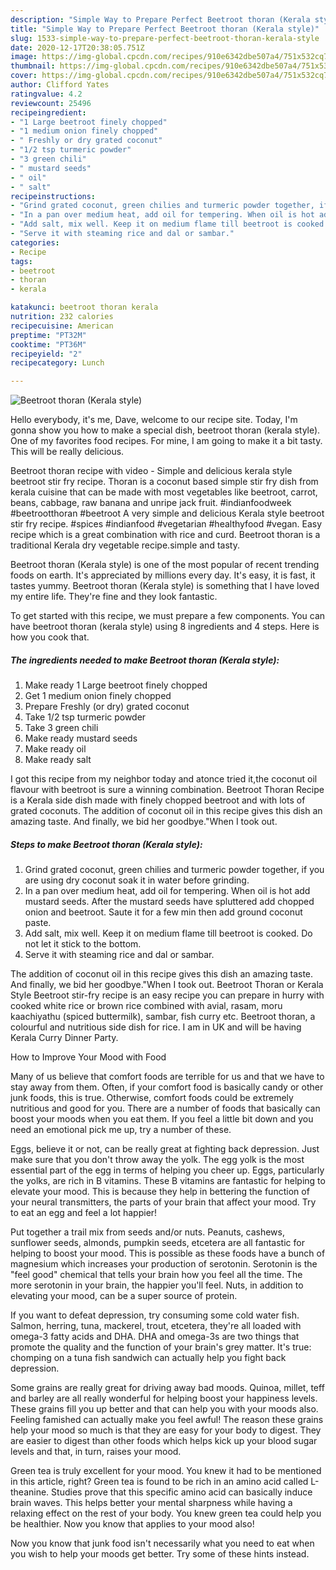 ```yaml
---
description: "Simple Way to Prepare Perfect Beetroot thoran (Kerala style)"
title: "Simple Way to Prepare Perfect Beetroot thoran (Kerala style)"
slug: 1533-simple-way-to-prepare-perfect-beetroot-thoran-kerala-style
date: 2020-12-17T20:38:05.751Z
image: https://img-global.cpcdn.com/recipes/910e6342dbe507a4/751x532cq70/beetroot-thoran-kerala-style-recipe-main-photo.jpg
thumbnail: https://img-global.cpcdn.com/recipes/910e6342dbe507a4/751x532cq70/beetroot-thoran-kerala-style-recipe-main-photo.jpg
cover: https://img-global.cpcdn.com/recipes/910e6342dbe507a4/751x532cq70/beetroot-thoran-kerala-style-recipe-main-photo.jpg
author: Clifford Yates
ratingvalue: 4.2
reviewcount: 25496
recipeingredient:
- "1 Large beetroot finely chopped"
- "1 medium onion finely chopped"
- " Freshly or dry grated coconut"
- "1/2 tsp turmeric powder"
- "3 green chili"
- " mustard seeds"
- " oil"
- " salt"
recipeinstructions:
- "Grind grated coconut, green chilies and turmeric powder together, if you are using dry coconut soak it in water before grinding."
- "In a pan over medium heat, add oil for tempering. When oil is hot add mustard seeds. After the mustard seeds have spluttered add chopped onion and beetroot. Saute it for a few min then add ground coconut paste."
- "Add salt, mix well. Keep it on medium flame till beetroot is cooked. Do not let it stick to the bottom."
- "Serve it with steaming rice and dal or sambar."
categories:
- Recipe
tags:
- beetroot
- thoran
- kerala

katakunci: beetroot thoran kerala 
nutrition: 232 calories
recipecuisine: American
preptime: "PT32M"
cooktime: "PT36M"
recipeyield: "2"
recipecategory: Lunch

---
```



![Beetroot thoran (Kerala style)](https://img-global.cpcdn.com/recipes/910e6342dbe507a4/751x532cq70/beetroot-thoran-kerala-style-recipe-main-photo.jpg)

Hello everybody, it's me, Dave, welcome to our recipe site. Today, I'm gonna show you how to make a special dish, beetroot thoran (kerala style). One of my favorites food recipes. For mine, I am going to make it a bit tasty. This will be really delicious.

Beetroot thoran recipe with video - Simple and delicious kerala style beetroot stir fry recipe. Thoran is a coconut based simple stir fry dish from kerala cuisine that can be made with most vegetables like beetroot, carrot, beans, cabbage, raw banana and unripe jack fruit. #indianfoodweek #beetrootthoran #beetroot A very simple and delicious Kerala style beetroot stir fry recipe. #spices #indianfood #vegetarian #healthyfood #vegan. Easy recipe which is a great combination with rice and curd. Beetroot thoran is a traditional Kerala dry vegetable recipe.simple and tasty.

Beetroot thoran (Kerala style) is one of the most popular of recent trending foods on earth. It's appreciated by millions every day. It's easy, it is fast, it tastes yummy. Beetroot thoran (Kerala style) is something that I have loved my entire life. They're fine and they look fantastic.


To get started with this recipe, we must prepare a few components. You can have beetroot thoran (kerala style) using 8 ingredients and 4 steps. Here is how you cook that.

<!--inarticleads1-->

##### The ingredients needed to make Beetroot thoran (Kerala style):

1. Make ready 1 Large beetroot finely chopped
1. Get 1 medium onion finely chopped
1. Prepare  Freshly (or dry) grated coconut
1. Take 1/2 tsp turmeric powder
1. Take 3 green chili
1. Make ready  mustard seeds
1. Make ready  oil
1. Make ready  salt


I got this recipe from my neighbor today and atonce tried it,the coconut oil flavour with beetroot is sure a winning combination. Beetroot Thoran Recipe is a Kerala side dish made with finely chopped beetroot and with lots of grated coconuts. The addition of coconut oil in this recipe gives this dish an amazing taste. And finally, we bid her goodbye.&#34;When I took out. 

<!--inarticleads2-->

##### Steps to make Beetroot thoran (Kerala style):

1. Grind grated coconut, green chilies and turmeric powder together, if you are using dry coconut soak it in water before grinding.
1. In a pan over medium heat, add oil for tempering. When oil is hot add mustard seeds. After the mustard seeds have spluttered add chopped onion and beetroot. Saute it for a few min then add ground coconut paste.
1. Add salt, mix well. Keep it on medium flame till beetroot is cooked. Do not let it stick to the bottom.
1. Serve it with steaming rice and dal or sambar.


The addition of coconut oil in this recipe gives this dish an amazing taste. And finally, we bid her goodbye.&#34;When I took out. Beetroot Thoran or Kerala Style Beetroot stir-fry recipe is an easy recipe you can prepare in hurry with cooked white rice or brown rice combined with avial, rasam, moru kaachiyathu (spiced buttermilk), sambar, fish curry etc. Beetroot thoran, a colourful and nutritious side dish for rice. I am in UK and will be having Kerala Curry Dinner Party. 

How to Improve Your Mood with Food


Many of us believe that comfort foods are terrible for us and that we have to stay away from them. Often, if your comfort food is basically candy or other junk foods, this is true. Otherwise, comfort foods could be extremely nutritious and good for you. There are a number of foods that basically can boost your moods when you eat them. If you feel a little bit down and you need an emotional pick me up, try a number of these.

Eggs, believe it or not, can be really great at fighting back depression. Just make sure that you don't throw away the yolk. The egg yolk is the most essential part of the egg in terms of helping you cheer up. Eggs, particularly the yolks, are rich in B vitamins. These B vitamins are fantastic for helping to elevate your mood. This is because they help in bettering the function of your neural transmitters, the parts of your brain that affect your mood. Try to eat an egg and feel a lot happier!

Put together a trail mix from seeds and/or nuts. Peanuts, cashews, sunflower seeds, almonds, pumpkin seeds, etcetera are all fantastic for helping to boost your mood. This is possible as these foods have a bunch of magnesium which increases your production of serotonin. Serotonin is the "feel good" chemical that tells your brain how you feel all the time. The more serotonin in your brain, the happier you'll feel. Nuts, in addition to elevating your mood, can be a super source of protein.

If you want to defeat depression, try consuming some cold water fish. Salmon, herring, tuna, mackerel, trout, etcetera, they're all loaded with omega-3 fatty acids and DHA. DHA and omega-3s are two things that promote the quality and the function of your brain's grey matter. It's true: chomping on a tuna fish sandwich can actually help you fight back depression. 

Some grains are really great for driving away bad moods. Quinoa, millet, teff and barley are all really wonderful for helping boost your happiness levels. These grains fill you up better and that can help you with your moods also. Feeling famished can actually make you feel awful! The reason these grains help your mood so much is that they are easy for your body to digest. They are easier to digest than other foods which helps kick up your blood sugar levels and that, in turn, raises your mood.

Green tea is truly excellent for your mood. You knew it had to be mentioned in this article, right? Green tea is found to be rich in an amino acid called L-theanine. Studies prove that this specific amino acid can basically induce brain waves. This helps better your mental sharpness while having a relaxing effect on the rest of your body. You knew green tea could help you be healthier. Now you know that applies to your mood also!

Now you know that junk food isn't necessarily what you need to eat when you wish to help your moods get better. Try  some  of  these  hints  instead.


